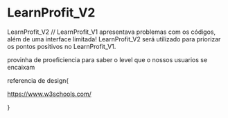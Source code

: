 # LearnProfit_V2
LearnProfit_V2 // LearnProfit_V1 apresentava problemas com os códigos, além de uma interface limitada! LearnProfit_V2 será utilizado para priorizar os pontos positivos no LearnProfit_V1.

provinha de proeficiencia para saber o level que o nossos usuarios se encaixam

referencia de design{

https://www.w3schools.com/

}